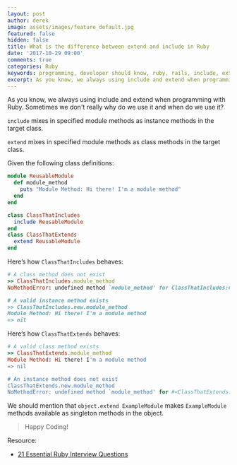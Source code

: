 ```yaml
---
layout: post
author: derek
image: assets/images/feature_default.jpg
featured: false
hidden: false
title: What is the difference between extend and include in Ruby
date: '2017-10-29 09:00'
comments: true
categories: Ruby
keywords: programming, developer should know, ruby, rails, include, extend
excerpt: As you know, we always using include and extend when programming with Ruby. Sometimes we don't really why do we use it and when do we use it?
---
```


As you know, we always using include and extend when programming with Ruby. Sometimes we don't really why do we use it and when do we use it?

`include` mixes in specified module methods as instance methods in the target class.

`extend` mixes in specified module methods as class methods in the target class.

Given the following class definitions:

```ruby
module ReusableModule
  def module_method
    puts "Module Method: Hi there! I'm a module method"
  end
end

class ClassThatIncludes
  include ReusableModule
end
class ClassThatExtends
  extend ReusableModule
end
```

Here’s how `ClassThatIncludes` behaves:

```ruby
# A class method does not exist
>> ClassThatIncludes.module_method
NoMethodError: undefined method `module_method' for ClassThatIncludes:Class

# A valid instance method exists
>> ClassThatIncludes.new.module_method
Module Method: Hi there! I'm a module method
=> nil
```

Here’s how `ClassThatExtends` behaves:

```ruby
# A valid class method exists
>> ClassThatExtends.module_method
Module Method: Hi there! I'm a module method
=> nil

# An instance method does not exist
ClassThatExtends.new.module_method
NoMethodError: undefined method `module_method' for #<ClassThatExtends:0x007ffa1e0317e8>
```

We should mention that `object.extend ExampleModule` makes `ExampleModule` methods available as singleton methods in the object.


>Happy Coding!

Resource:
- [21 Essential Ruby Interview Questions](https://www.toptal.com/ruby/interview-questions)
